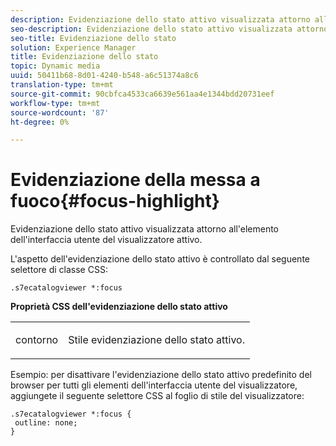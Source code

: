 ```yaml
---
description: Evidenziazione dello stato attivo visualizzata attorno all'elemento dell'interfaccia utente del visualizzatore attivo.
seo-description: Evidenziazione dello stato attivo visualizzata attorno all'elemento dell'interfaccia utente del visualizzatore attivo.
seo-title: Evidenziazione dello stato
solution: Experience Manager
title: Evidenziazione dello stato
topic: Dynamic media
uuid: 50411b68-8d01-4240-b548-a6c51374a8c6
translation-type: tm+mt
source-git-commit: 90cbfca4533ca6639e561aa4e1344bdd20731eef
workflow-type: tm+mt
source-wordcount: '87'
ht-degree: 0%

---
```



# Evidenziazione della messa a fuoco{#focus-highlight}

Evidenziazione dello stato attivo visualizzata attorno all&#39;elemento dell&#39;interfaccia utente del visualizzatore attivo.

<!--<a id="section_E8B3D0BF9FF548F188F717D6EA65EC32"></a>-->

L&#39;aspetto dell&#39;evidenziazione dello stato attivo è controllato dal seguente selettore di classe CSS:

```
.s7ecatalogviewer *:focus
```

**Proprietà CSS dell&#39;evidenziazione dello stato attivo**

<table id="table_C48C56E696304C9BAFEE71BA9EA9A174"> 
 <tbody> 
  <tr> 
   <td colname="col1"> <p> <span class="codeph"> contorno  </span> </p> </td> 
   <td colname="col2"> <p> Stile evidenziazione dello stato attivo. </p> </td> 
  </tr> 
 </tbody> 
</table>

Esempio: per disattivare l&#39;evidenziazione dello stato attivo predefinito del browser per tutti gli elementi dell&#39;interfaccia utente del visualizzatore, aggiungete il seguente selettore CSS al foglio di stile del visualizzatore:

```
.s7ecatalogviewer *:focus { 
 outline: none; 
}
```

